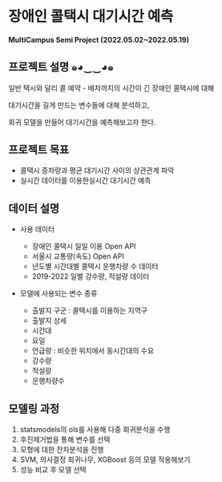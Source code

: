 # 장애인 콜택시 대기시간 예측

#### MultiCampus Semi Project (2022.05.02~2022.05.19)



## 프로젝트 설명 ๑◕‿‿◕๑

일반 택시와 달리 콜 예약 - 배차까지의 시간이 긴 장애인 콜택시에 대해

대기시간을 길게 만드는 변수들에 대해 분석하고, 

회귀 모델을 만들어 대기시간을 예측해보고자 한다.

## 프로젝트 목표
- 콜택시 증차량과 평균 대기시간 사이의 상관관계 파악
- 실시간 데이터를 이용한실시간 대기시간 예측

## 데이터 설명

- 사용 데이터

  - 장애인 콜택시 일일 이용 Open API
  - 서울시 교통량(속도) Open API
  - 년도별 시간대별 콜택시 운행차량 수 데이터
  - 2019-2022 일별 강수량, 적설량 데이터

  

- 모델에 사용되는 변수 종류

  - 출발지 구군   : 콜택시를 이용하는 지역구
  - 출발지 상세
  - 시간대
  - 요일
  - 언급량    : 비슷한 위치에서 동시간대의 수요
  - 강수량
  - 적설량
  - 운행차량수 

## 모델링 과정

1) statsmodels의 ols를 사용해 다중 회귀분석을 수행
2) 후진제거법을 통해 변수를 선택
3) 모형에 대한 잔차분석을 진행
4) SVM, 의사결정 회귀나무, XGBoost 등의 모델 적용해보기
5) 성능 비교 후 모델 선택


